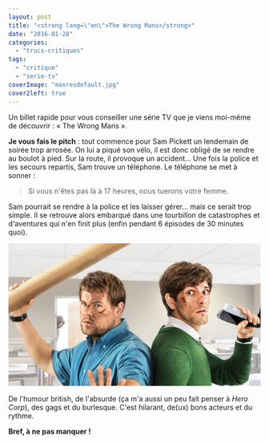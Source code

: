 ```yaml
---
layout: post
title: "<strong lang=\"en\">The Wrong Mans</strong>"
date: "2016-01-28"
categories: 
  - "trucs-critiques"
tags: 
  - "critique"
  - "serie-tv"
coverImage: "maxresdefault.jpg"
cover2left: true
---
```


Un billet rapide pour vous conseiller une série TV que je viens moi-même de découvrir : « The Wrong Mans ».

**Je vous fais le pitch** : tout commence pour Sam Pickett un lendemain de soirée trop arrosée. On lui a piqué son vélo, il est donc obligé de se rendre au boulot à pied. Sur la route, il provoque un accident... Une fois la police et les secours repartis, Sam trouve un téléphone. Le téléphone se met à sonner :

<blockquote class="citation">
	Si vous n'êtes pas là à 17 heures, nous tuerons votre femme.
</blockquote>

Sam pourrait se rendre à la police et les laisser gérer... mais ce serait trop simple. Il se retrouve alors embarqué dans une tourbillon de catastrophes et d'aventures qui n'en finit plus (enfin pendant 6 épisodes de 30 minutes quoi).

![](/images/the-wrong-mans.jpg)

De l'humour british, de l'absurde (ça m'a aussi un peu fait penser à _Hero Corp_), des gags et du burlesque. C'est hilarant, de(ux) bons acteurs et du rythme.

**Bref, à ne pas manquer !**
